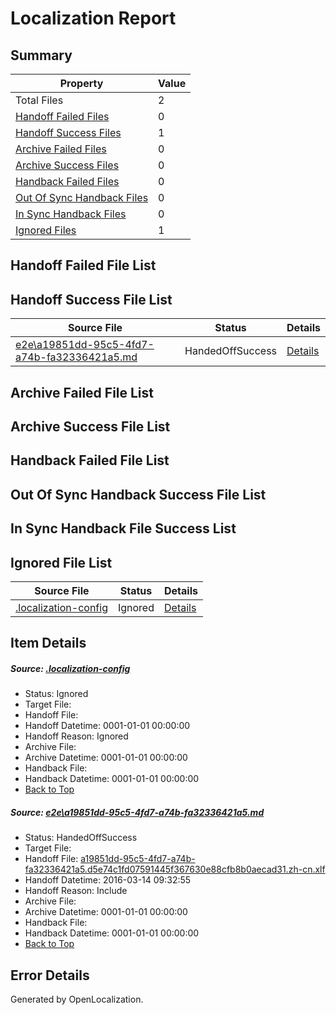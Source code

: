 # <a name='report-top'></a> Localization Report

## Summary
 Property | Value 
 -------- | ----- 
 Total Files | 2
[ Handoff Failed Files ](#handoff-failed-list)| 0
[ Handoff Success Files ](#handoff-success-list)| 1
[ Archive Failed Files ](#archive-failed-list)| 0
[ Archive Success Files ](#archive-success-list)| 0
[ Handback Failed Files ](#handback-failed-list)| 0
[ Out Of Sync Handback Files ](#outofsync-handback-success-list)| 0
[ In Sync Handback Files ](#insync-handback-success-list)| 0
[ Ignored Files ](#ignored-list)| 1

## <a name='handoff-failed-list'></a> Handoff Failed File List

## <a name='handoff-success-list'></a> Handoff Success File List
 Source File | Status | Details 
 ----------- | ------ | ------- 
 [e2e\a19851dd-95c5-4fd7-a74b-fa32336421a5.md](https://github.com/OpenLocalizationTest/oltest/blob/f621b7862a551f447c0711cf580593503619dd59/e2e/a19851dd-95c5-4fd7-a74b-fa32336421a5.md) | HandedOffSuccess | [Details](#493de4467b97f2b6585ce79b8738f9e11125a2a61)

## <a name='archive-failed-list'></a> Archive Failed File List

## <a name='archive-success-list'></a> Archive Success File List

## <a name='handback-failed-list'></a> Handback Failed File List

## <a name='outofsync-handback-success-list'></a> Out Of Sync Handback Success File List

## <a name='insync-handback-success-list'></a> In Sync Handback File Success List

## <a name='ignored-list'></a> Ignored File List
 Source File | Status | Details 
 ----------- | ------ | ------- 
 [.localization-config](https://github.com/OpenLocalizationTest/oltest/blob/f621b7862a551f447c0711cf580593503619dd59/.localization-config) | Ignored | [Details](#66aca4b1c2f43b14ec41e0e427345df94af1d5e10)

## Item Details
##### <a name='66aca4b1c2f43b14ec41e0e427345df94af1d5e10'></a> Source: [.localization-config](https://github.com/OpenLocalizationTest/oltest/blob/f621b7862a551f447c0711cf580593503619dd59/.localization-config)
* Status: Ignored
* Target File: 
* Handoff File: 
* Handoff Datetime: 0001-01-01 00:00:00
* Handoff Reason: Ignored
* Archive File: 
* Archive Datetime: 0001-01-01 00:00:00
* Handback File: 
* Handback Datetime: 0001-01-01 00:00:00
* [Back to Top](#report-top)

##### <a name='493de4467b97f2b6585ce79b8738f9e11125a2a61'></a> Source: [e2e\a19851dd-95c5-4fd7-a74b-fa32336421a5.md](https://github.com/OpenLocalizationTest/oltest/blob/f621b7862a551f447c0711cf580593503619dd59/e2e/a19851dd-95c5-4fd7-a74b-fa32336421a5.md)
* Status: HandedOffSuccess
* Target File: 
* Handoff File: [a19851dd-95c5-4fd7-a74b-fa32336421a5.d5e74c1fd07591445f367630e88cfb8b0aecad31.zh-cn.xlf](https://github.com/OpenLocalizationTestOrg/olhandoff/blob/72ed93c8abb5b0569f5550be24dd78c5133ac812/ol-handoff/OpenLocalizationTestOrg/oltest.zh-cn/yuwzho/ht/a19851dd-95c5-4fd7-a74b-fa32336421a5.d5e74c1fd07591445f367630e88cfb8b0aecad31.zh-cn.xlf)
* Handoff Datetime: 2016-03-14 09:32:55
* Handoff Reason: Include
* Archive File: 
* Archive Datetime: 0001-01-01 00:00:00
* Handback File: 
* Handback Datetime: 0001-01-01 00:00:00
* [Back to Top](#report-top)


## Error Details

Generated by OpenLocalization.
